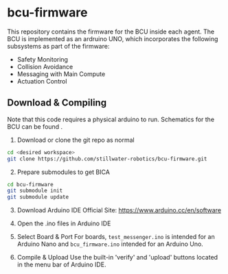 # bcu-firmware
This repository contains the firmware for the BCU inside each agent. The BCU is implemented as an ardruino UNO, which incorporates the following subsystems as part of the firmware:
- Safety Monitoring
- Collision Avoidance
- Messaging with Main Compute
- Actuation Control

## Download & Compiling
Note that this code requires a physical arduino to run. Schematics for the BCU can be found <TODO>.

1. Download or clone the git repo as normal
```bash
cd <desired workspace>
git clone https://github.com/stillwater-robotics/bcu-firmware.git
```

2. Prepare submodules to get BICA
```bash
cd bcu-firmware
git submodule init
git submodule update
```

3. Download Arduino IDE
Official Site: https://www.arduino.cc/en/software

4. Open the .ino files in Arduino IDE

5. Select Board & Port
For boards, `test_messenger.ino` is intended for an Arduino Nano and `bcu_firmware.ino` intended for an Arduino Uno.

6. Compile & Upload
Use the built-in 'verify' and 'upload' buttons located in the menu bar of Arduino IDE.
